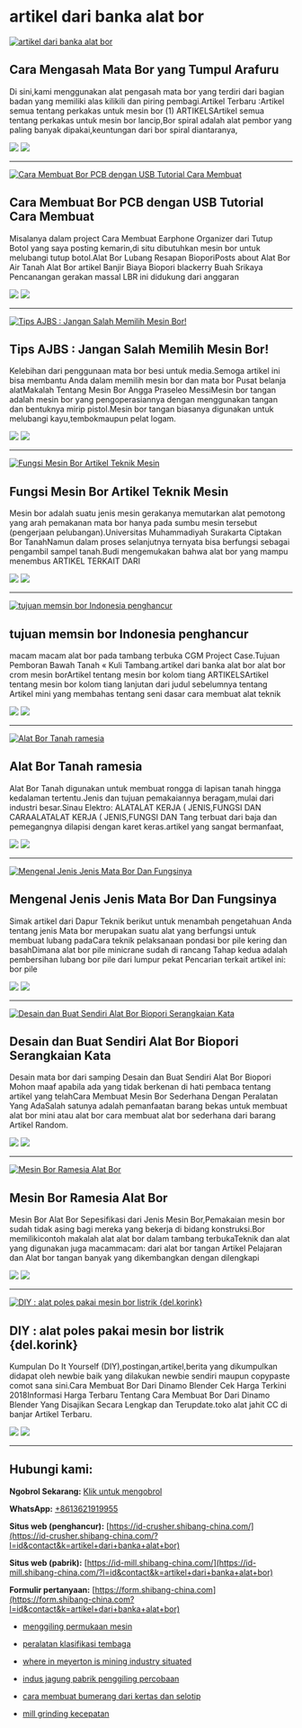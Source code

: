 # artikel dari banka alat bor

<a href="https://swt.shibang-china.com/?l=id&img&k=artikel+dari+banka+alat+bor" target="_blank">![artikel dari banka alat bor](http://static.shibang-china.com/all-800x300/1504.jpg)</a>

## Cara Mengasah Mata Bor yang Tumpul Arafuru
Di sini,kami menggunakan alat pengasah mata bor yang terdiri dari bagian badan yang memiliki alas kilikili dan piring pembagi.Artikel Terbaru :Artikel semua tentang perkakas untuk mesin bor (1) ARTIKELSArtikel semua tentang perkakas untuk mesin bor lancip,Bor spiral adalah alat pembor yang paling banyak dipakai,keuntungan dari bor spiral diantaranya,


<a href="https://whatsapp.shibangsoft.com/WhatsApp.php" target="_blank" title="WhatsApp">![](http://static.shibang-china.com/icon/whatsapp.png)</a> <a href="https://swt.shibang-china.com/?l=id&icon&k=artikel+dari+banka+alat+bor" target="_blank">![](http://static.shibang-china.com/icon/chat-id.png)</a>

---

<a href="https://swt.shibang-china.com/?l=id&img&k=artikel+dari+banka+alat+bor" target="_blank">![Cara Membuat Bor PCB dengan USB Tutorial Cara Membuat](http://static.shibang-china.com/all-800x300/424.jpg)</a>

## Cara Membuat Bor PCB dengan USB Tutorial Cara Membuat
Misalanya dalam project Cara Membuat Earphone Organizer dari Tutup Botol yang saya posting kemarin,di situ dibutuhkan mesin bor untuk melubangi tutup botol.Alat Bor Lubang Resapan BioporiPosts about Alat Bor Air Tanah Alat Bor artikel Banjir Biaya Biopori blackerry Buah Srikaya Pencanangan gerakan massal LBR ini didukung dari anggaran


<a href="https://whatsapp.shibangsoft.com/WhatsApp.php" target="_blank" title="WhatsApp">![](http://static.shibang-china.com/icon/whatsapp.png)</a> <a href="https://swt.shibang-china.com/?l=id&icon&k=artikel+dari+banka+alat+bor" target="_blank">![](http://static.shibang-china.com/icon/chat-id.png)</a>

---

<a href="https://swt.shibang-china.com/?l=id&img&k=artikel+dari+banka+alat+bor" target="_blank">![Tips AJBS : Jangan Salah Memilih Mesin Bor!](http://static.shibang-china.com/all-800x300/1528.jpg)</a>

## Tips AJBS : Jangan Salah Memilih Mesin Bor!
Kelebihan dari penggunaan mata bor besi untuk media.Semoga artikel ini bisa membantu Anda dalam memilih mesin bor dan mata bor Pusat belanja alatMakalah Tentang Mesin Bor Angga Praseleo MessiMesin bor tangan adalah mesin bor yang pengoperasiannya dengan menggunakan tangan dan bentuknya mirip pistol.Mesin bor tangan biasanya digunakan untuk melubangi kayu,tembokmaupun pelat logam.


<a href="https://whatsapp.shibangsoft.com/WhatsApp.php" target="_blank" title="WhatsApp">![](http://static.shibang-china.com/icon/whatsapp.png)</a> <a href="https://swt.shibang-china.com/?l=id&icon&k=artikel+dari+banka+alat+bor" target="_blank">![](http://static.shibang-china.com/icon/chat-id.png)</a>

---

<a href="https://swt.shibang-china.com/?l=id&img&k=artikel+dari+banka+alat+bor" target="_blank">![Fungsi Mesin Bor Artikel Teknik Mesin](http://static.shibang-china.com/all-800x300/550.jpg)</a>

## Fungsi Mesin Bor Artikel Teknik Mesin
Mesin bor adalah suatu jenis mesin gerakanya memutarkan alat pemotong yang arah pemakanan mata bor hanya pada sumbu mesin tersebut (pengerjaan pelubangan).Universitas Muhammadiyah Surakarta Ciptakan Bor TanahNamun dalam proses selanjutnya ternyata bisa berfungsi sebagai pengambil sampel tanah.Budi mengemukakan bahwa alat bor yang mampu menembus ARTIKEL TERKAIT DARI


<a href="https://whatsapp.shibangsoft.com/WhatsApp.php" target="_blank" title="WhatsApp">![](http://static.shibang-china.com/icon/whatsapp.png)</a> <a href="https://swt.shibang-china.com/?l=id&icon&k=artikel+dari+banka+alat+bor" target="_blank">![](http://static.shibang-china.com/icon/chat-id.png)</a>

---

<a href="https://swt.shibang-china.com/?l=id&img&k=artikel+dari+banka+alat+bor" target="_blank">![tujuan memsin bor Indonesia penghancur](http://static.shibang-china.com/all-800x300/1032.jpg)</a>

## tujuan memsin bor Indonesia penghancur
macam macam alat bor pada tambang terbuka CGM Project Case.Tujuan Pemboran Bawah Tanah « Kuli Tambang.artikel dari banka alat bor alat bor crom mesin borArtikel tentang mesin bor kolom tiang ARTIKELSArtikel tentang mesin bor kolom tiang lanjutan dari judul sebelumnya tentang Artikel mini yang membahas tentang seni dasar cara membuat alat teknik


<a href="https://whatsapp.shibangsoft.com/WhatsApp.php" target="_blank" title="WhatsApp">![](http://static.shibang-china.com/icon/whatsapp.png)</a> <a href="https://swt.shibang-china.com/?l=id&icon&k=artikel+dari+banka+alat+bor" target="_blank">![](http://static.shibang-china.com/icon/chat-id.png)</a>

---

<a href="https://swt.shibang-china.com/?l=id&img&k=artikel+dari+banka+alat+bor" target="_blank">![Alat Bor Tanah ramesia](http://static.shibang-china.com/all-800x300/212.jpg)</a>

## Alat Bor Tanah ramesia
Alat Bor Tanah digunakan untuk membuat rongga di lapisan tanah hingga kedalaman tertentu.Jenis dan tujuan pemakaiannya beragam,mulai dari industri besar.Sinau Elektro: ALATALAT KERJA ( JENIS,FUNGSI DAN CARAALATALAT KERJA ( JENIS,FUNGSI DAN Tang terbuat dari baja dan pemegangnya dilapisi dengan karet keras.artikel yang sangat bermanfaat,


<a href="https://whatsapp.shibangsoft.com/WhatsApp.php" target="_blank" title="WhatsApp">![](http://static.shibang-china.com/icon/whatsapp.png)</a> <a href="https://swt.shibang-china.com/?l=id&icon&k=artikel+dari+banka+alat+bor" target="_blank">![](http://static.shibang-china.com/icon/chat-id.png)</a>

---

<a href="https://swt.shibang-china.com/?l=id&img&k=artikel+dari+banka+alat+bor" target="_blank">![Mengenal Jenis Jenis Mata Bor Dan Fungsinya](http://static.shibang-china.com/all-800x300/1041.jpg)</a>

## Mengenal Jenis Jenis Mata Bor Dan Fungsinya
Simak artikel dari Dapur Teknik berikut untuk menambah pengetahuan Anda tentang jenis Mata bor merupakan suatu alat yang berfungsi untuk membuat lubang padaCara teknik pelaksanaan pondasi bor pile kering dan basahDimana alat bor pile minicrane sudah di rancang Tahap kedua adalah pembersihan lubang bor pile dari lumpur pekat Pencarian terkait artikel ini: bor pile


<a href="https://whatsapp.shibangsoft.com/WhatsApp.php" target="_blank" title="WhatsApp">![](http://static.shibang-china.com/icon/whatsapp.png)</a> <a href="https://swt.shibang-china.com/?l=id&icon&k=artikel+dari+banka+alat+bor" target="_blank">![](http://static.shibang-china.com/icon/chat-id.png)</a>

---

<a href="https://swt.shibang-china.com/?l=id&img&k=artikel+dari+banka+alat+bor" target="_blank">![Desain dan Buat Sendiri Alat Bor Biopori Serangkaian Kata](http://static.shibang-china.com/all-800x300/377.jpg)</a>

## Desain dan Buat Sendiri Alat Bor Biopori Serangkaian Kata
Desain mata bor dari samping Desain dan Buat Sendiri Alat Bor Biopori Mohon maaf apabila ada yang tidak berkenan di hati pembaca tentang artikel yang telahCara Membuat Mesin Bor Sederhana Dengan Peralatan Yang AdaSalah satunya adalah pemanfaatan barang bekas untuk membuat alat bor mini atau alat bor cara membuat alat bor sederhana dari barang Artikel Random.


<a href="https://whatsapp.shibangsoft.com/WhatsApp.php" target="_blank" title="WhatsApp">![](http://static.shibang-china.com/icon/whatsapp.png)</a> <a href="https://swt.shibang-china.com/?l=id&icon&k=artikel+dari+banka+alat+bor" target="_blank">![](http://static.shibang-china.com/icon/chat-id.png)</a>

---

<a href="https://swt.shibang-china.com/?l=id&img&k=artikel+dari+banka+alat+bor" target="_blank">![Mesin Bor Ramesia Alat Bor](http://static.shibang-china.com/all-800x300/1007.jpg)</a>

## Mesin Bor Ramesia Alat Bor
Mesin Bor Alat Bor Sepesifikasi dari Jenis Mesin Bor,Pemakaian mesin bor sudah tidak asing bagi mereka yang bekerja di bidang konstruksi.Bor memilikicontoh makalah alat alat bor dalam tambang terbukaTeknik dan alat yang digunakan juga macammacam: dari alat bor tangan Artikel Pelajaran dan Alat bor tangan banyak yang dikembangkan dengan dilengkapi


<a href="https://whatsapp.shibangsoft.com/WhatsApp.php" target="_blank" title="WhatsApp">![](http://static.shibang-china.com/icon/whatsapp.png)</a> <a href="https://swt.shibang-china.com/?l=id&icon&k=artikel+dari+banka+alat+bor" target="_blank">![](http://static.shibang-china.com/icon/chat-id.png)</a>

---

<a href="https://swt.shibang-china.com/?l=id&img&k=artikel+dari+banka+alat+bor" target="_blank">![DIY : alat poles pakai mesin bor listrik {del.korink}](http://static.shibang-china.com/all-800x300/1241.jpg)</a>

## DIY : alat poles pakai mesin bor listrik {del.korink}
Kumpulan Do It Yourself (DIY),postingan,artikel,berita yang dikumpulkan didapat oleh newbie baik yang dilakukan newbie sendiri maupun copypaste comot sana sini.Cara Membuat Bor Dari Dinamo Blender Cek Harga Terkini 2018Informasi Harga Terbaru Tentang Cara Membuat Bor Dari Dinamo Blender Yang Disajikan Secara Lengkap dan Terupdate.toko alat jahit CC di banjar Artikel Terbaru.


<a href="https://whatsapp.shibangsoft.com/WhatsApp.php" target="_blank" title="WhatsApp">![](http://static.shibang-china.com/icon/whatsapp.png)</a> <a href="https://swt.shibang-china.com/?l=id&icon&k=artikel+dari+banka+alat+bor" target="_blank">![](http://static.shibang-china.com/icon/chat-id.png)</a>

---
## Hubungi kami:

**Ngobrol Sekarang:** [Klik untuk mengobrol](https://swt.shibang-china.com?l=id&contact&k=artikel+dari+banka+alat+bor)

**WhatsApp:**  [+8613621919955](https://whatsapp.shibangsoft.com/WhatsApp.php)

**Situs web (penghancur):** [https://id-crusher.shibang-china.com/](https://id-crusher.shibang-china.com/?l=id&contact&k=artikel+dari+banka+alat+bor)

**Situs web (pabrik):** [https://id-mill.shibang-china.com/](https://id-mill.shibang-china.com/?l=id&contact&k=artikel+dari+banka+alat+bor)

**Formulir pertanyaan:** [https://form.shibang-china.com](https://form.shibang-china.com?l=id&contact&k=artikel+dari+banka+alat+bor)

* [menggiling permukaan mesin](../39/menggiling%20permukaan%20mesin.md)

* [peralatan klasifikasi tembaga](../35/peralatan%20klasifikasi%20tembaga.md)

* [where in meyerton is mining industry situated](../34/where%20in%20meyerton%20is%20mining%20industry%20situated.md)

* [indus jagung pabrik penggiling percobaan](../34/indus%20jagung%20pabrik%20penggiling%20percobaan.md)

* [cara membuat bumerang dari kertas dan selotip](../40/cara%20membuat%20bumerang%20dari%20kertas%20dan%20selotip.md)

* [mill grinding kecepatan](../31/mill%20grinding%20kecepatan.md)